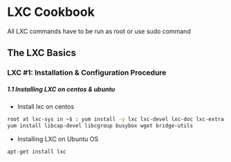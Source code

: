 # LXC Cookbook 
All LXC commands have to be run as root or use sudo command

## The LXC Basics

### LXC #1: Installation & Configuration Procedure

##### 1.1 Installing LXC on centos & ubuntu
- Install lxc on centos

 ```bash
root at lxc-sys in ~$ : yum install -y lxc lxc-devel lxc-doc lxc-extra lxc-libs lxc-templates
yum install libcap-devel libcgroup busybox wget bridge-utils
```

- Installing LXC on Ubuntu OS

 ```bash
 apt-get install lxc 
 ```
